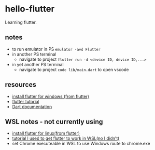 # hello-flutter
Learning flutter.

## notes
- to run emulator in PS `emulator -avd Flutter`
- in another PS terminal
  - navigate to project `flutter run -d <device ID, device ID,...>`
- in yet another PS terminal
  - navigate to project `code lib/main.dart` to open vscode

## resources
- [install flutter for windows (from flutter)](https://docs.flutter.dev/get-started/install/windows/mobile?tab=later-start)
- [flutter tutorial](https://docs.flutter.dev/get-started/codelab)
- [Dart documentation](https://dart.dev/guides)

## WSL notes - not currently using
- [install flutter for linux(from flutter)](https://docs.flutter.dev/get-started/install/linux)
- [tutorial I used to get flutter to work in WSL(no I didn't)](https://joshkautz.medium.com/installing-flutter-2-0-on-wsl2-2fbf0a354c78)
- set Chrome executeable in WSL to use Windows route to chrome.exe
